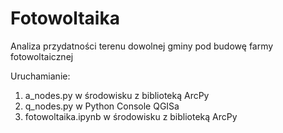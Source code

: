 # Fotowoltaika
Analiza przydatności terenu dowolnej gminy pod  budowę farmy fotowoltaicznej

Uruchamianie:
1. a_nodes.py w środowisku z biblioteką ArcPy
2. q_nodes.py w Python Console QGISa
3. fotowoltaika.ipynb w środowisku z biblioteką ArcPy

